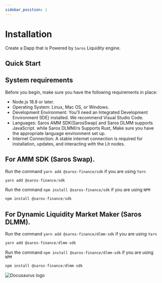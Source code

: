 ```yaml
---
sidebar_position: 1
---
```


# Installation

Create a Dapp that is Powered by `Saros` Liquidity engine.

## Quick Start

## System requirements

Before you begin, make sure you have the following requirements in place:

- Node.js 18.8 or later.
- Operating System: Linux, Mac OS, or Windows.
- Development Environment: You'll need an Integrated Development Environment (IDE) installed. We recommend Visual Studio Code.
- Languages: Saros AMM SDK(SarosSwap) and Saros DLMM supports JavaScript. while Saros DLMM/rs Supports Rust, Make sure you have the appropriate language environment set up.
- Internet Connection: A stable internet connection is required for installation, updates, and interacting with the Lit nodes.

## For AMM SDK (Saros Swap).

Run the command `yarn add @saros-finance/sdk` if you are using `Yarn`

```ts title="terminal"
yarn add @saros-finance/sdk
```

Run the command `npm install @saros-finance/sdk` if you are using `NPM`

```ts title="terminal"
npm install @saros-finance/sdk
```

## For Dynamic Liquidity Market Maker (Saros DLMM).

Run the command `yarn add @saros-finance/dlmm-sdk` if you are using `Yarn`

```ts title="terminal"
yarn add @saros-finance/dlmm-sdk
```

Run the command `npm install @saros-finance/dlmm-sdk` if you are using `NPM`

```ts title="terminal"
npm install @saros-finance/dlmm-sdk
```

![Docusaurus logo](/img/saros.svg)
